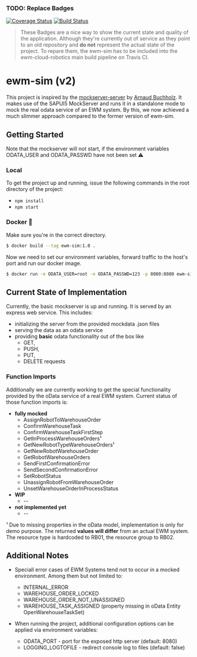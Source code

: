 ### TODO: Replace Badges
[![Coverage Status](https://coveralls.io/repos/yschiebelhut/odata-mock-server/badge.svg?branch=master)](https://coveralls.io/r/yschiebelhut/odata-mock-server?branch=master)
[![Build Status](https://travis-ci.org/yschiebelhut/odata-mock-server.svg?branch=master)](https://travis-ci.org/yschiebelhut/odata-mock-server)

>These Badges are a nice way to show the current state and quality of the application. Although they're currently out of service as they point to an old repository and **do not** represent the actual state of the project.
>To repare them, the ewm-sim has to be included into the ewm-cloud-robotics main build pipeline on Travis CI.


# ewm-sim (v2)
This project is inspired by the [mockserver-server](https://github.com/ArnaudBuchholz/mockserver-server) by [Arnaud Buchholz](https://github.com/ArnaudBuchholz).
It makes use of the SAPUI5 MockServer and runs it in a standalone mode to mock the real odata service of an EWM system. By this, we now achieved a much slimmer approach compared to the former version of ewm-sim.

## Getting Started 
Note that the mockserver will not start, if the environment variables ODATA_USER and ODATA_PASSWD have not been set :warning: 

### Local
To get the project up and running, issue the following commands in the root directory of the project:
* `npm install`
* `npm start`

### Docker :whale:
Make sure you're in the correct directory.
```sh
$ docker build --tag ewm-sim:1.0 .
```
Now we need to set our environment variables, forward traffic to the host's port and run our docker image.
```sh
$ docker run -e ODATA_USER=root -e ODATA_PASSWD=123 -p 8080:8080 ewm-sim:1.0
```

## Current State of Implementation
Currently, the basic mockserver is up and running. It is served by an express web service.
This includes:
* initializing the server from the provided mockdata .json files
* serving the data as an odata service
* providing **basic** odata functionality out of the box like
    * GET,
    * PUSH,
    * PUT,
    * DELETE
  requests

### Function Imports
Additionally we are currently working to get the special functionality provided by the oData service of a real EWM system.
Current status of those function imports is:
* **fully mocked**
    * AssignRobotToWarehouseOrder
    * ConfirmWarehouseTask
    * ConfirmWarehouseTaskFirstStep
    * GetInProcessWarehouseOrders¹
    * GetNewRobotTypeWarehouseOrders¹
    * GetNewRobotWarehouseOrder
    * GetRobotWarehouseOrders
    * SendFirstConfirmationError
    * SendSecondConfirmationError
    * SetRobotStatus
    * UnassignRobotFromWarehouseOrder
    * UnsetWarehouseOrderInProcessStatus
* **WIP**
    * --
* **not implemented yet**
    * --

¹ Due to missing properties in the oData model, implementation is only for demo purpose. The returned **values will differ** from an actual EWM system. The resource type is hardcoded to RB01, the resource group to RB02.

## Additional Notes
* Speciall error cases of EWM Systems tend not to occur in a mocked environment. Among them but not limited to:
    * INTERNAL_ERROR
    * WAREHOUSE_ORDER_LOCKED
    * WAREHOUSE_ORDER_NOT_UNASSIGNED
    * WAREHOUSE_TASK_ASSIGNED (property missing in oData Entity OpenWarehouseTaskSet)

* When running the project, additional configuration options can be applied via environment variables:
   * ODATA_PORT - port for the exposed http server (default: 8080)
   * LOGGING_LOGTOFILE - redirect console log to files (default: false)
